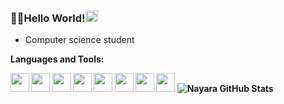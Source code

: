 ### 👋✨Hello World!<code><img height="18" width="20" src="https://joaocouto-espinho.com/img-places/globe-rotat.gif"></code>

- Computer science student 

<!--
**nayaranunes/nayaranunes** is a ✨ _special_ ✨ repository because its `README.md` (this file) appears on your GitHub profile.
-->

<p><strong>Languages and Tools:<p><strong>

<code><img height="30" src="https://cdn.iconscout.com/icon/free/png-256/java-23-225999.png"></code>
<code><img height="30" src="https://cdn.iconscout.com/icon/free/png-512/c-programming-569564.png"></code>
<code><img height="30" src="https://cdn.iconscout.com/icon/free/png-512/docker-226091.png"></code>
<code><img height="30" src="https://cdn.iconscout.com/icon/free/png-512/postgresql-5-569524.png"></code>
<code><img height="30" src="https://chocolatey.org/content/packageimages/vscode-spring-boot.1.19.0.png"></code>
<code><img height="30" src="https://docs.spring.io/spring/docs/current/spring-framework-reference/pdf/favicon.ico"></code>
<code><img height="30" src="https://cdn.iconscout.com/icon/free/png-256/github-170-1175028.png"></code>
<code><img height="30" src="https://cdn.iconscout.com/icon/free/png-256/intellij-idea-569199.png"></code>
![Nayara GitHub Stats](https://github-readme-stats.vercel.app/api?username=nayaranunes&show_icons=true)

